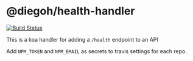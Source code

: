 # @diegoh/health-handler

[![Build Status](https://travis-ci.com/diegoh/health-handler.svg?token=$TRAVIS_TOKEN&branch=master)](https://travis-ci.com/diegoh/health-handler)

This is a koa handler for adding a `/health` endpoint to an API

Add `NPM_TOKEN` and `NPM_EMAIL` as secrets to travis settings for each repo.
